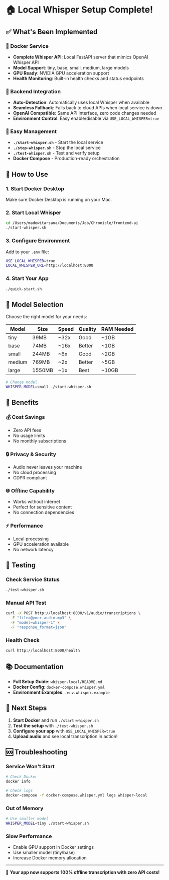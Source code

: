 # 🏠 Local Whisper Setup Complete!

## ✅ What's Been Implemented

### 🐳 Docker Service

- **Complete Whisper API**: Local FastAPI server that mimics OpenAI Whisper API
- **Model Support**: tiny, base, small, medium, large models
- **GPU Ready**: NVIDIA GPU acceleration support
- **Health Monitoring**: Built-in health checks and status endpoints

### 🔌 Backend Integration

- **Auto-Detection**: Automatically uses local Whisper when available
- **Seamless Fallback**: Falls back to cloud APIs when local service is down
- **OpenAI Compatible**: Same API interface, zero code changes needed
- **Environment Control**: Easy enable/disable via `USE_LOCAL_WHISPER=true`

### 🚀 Easy Management

- **`./start-whisper.sh`** - Start the local service
- **`./stop-whisper.sh`** - Stop the local service
- **`./test-whisper.sh`** - Test and verify setup
- **Docker Compose** - Production-ready orchestration

## 🎯 How to Use

### 1. Start Docker Desktop

Make sure Docker Desktop is running on your Mac.

### 2. Start Local Whisper

```bash
cd /Users/madewitarsana/Documents/Job/Chronicle/frontend-ai
./start-whisper.sh
```

### 3. Configure Environment

Add to your `.env` file:

```bash
USE_LOCAL_WHISPER=true
LOCAL_WHISPER_URL=http://localhost:8000
```

### 4. Start Your App

```bash
./quick-start.sh
```

## 🔧 Model Selection

Choose the right model for your needs:

| Model  | Size   | Speed | Quality | RAM Needed |
| ------ | ------ | ----- | ------- | ---------- |
| tiny   | 39MB   | ~32x  | Good    | ~1GB       |
| base   | 74MB   | ~16x  | Better  | ~1GB       |
| small  | 244MB  | ~6x   | Good    | ~2GB       |
| medium | 769MB  | ~2x   | Better  | ~5GB       |
| large  | 1550MB | ~1x   | Best    | ~10GB      |

```bash
# Change model
WHISPER_MODEL=small ./start-whisper.sh
```

## 🎁 Benefits

### 💰 **Cost Savings**

- Zero API fees
- No usage limits
- No monthly subscriptions

### 🔒 **Privacy & Security**

- Audio never leaves your machine
- No cloud processing
- GDPR compliant

### 🌐 **Offline Capability**

- Works without internet
- Perfect for sensitive content
- No connection dependencies

### ⚡ **Performance**

- Local processing
- GPU acceleration available
- No network latency

## 🧪 Testing

### Check Service Status

```bash
./test-whisper.sh
```

### Manual API Test

```bash
curl -X POST http://localhost:8000/v1/audio/transcriptions \
  -F "file=@your_audio.mp3" \
  -F "model=whisper-1" \
  -F "response_format=json"
```

### Health Check

```bash
curl http://localhost:8000/health
```

## 📚 Documentation

- **Full Setup Guide**: `whisper-local/README.md`
- **Docker Config**: `docker-compose.whisper.yml`
- **Environment Examples**: `.env.whisper.example`

## 🔄 Next Steps

1. **Start Docker** and run `./start-whisper.sh`
2. **Test the setup** with `./test-whisper.sh`
3. **Configure your app** with `USE_LOCAL_WHISPER=true`
4. **Upload audio** and see local transcription in action!

## 🆘 Troubleshooting

### Service Won't Start

```bash
# Check Docker
docker info

# Check logs
docker-compose -f docker-compose.whisper.yml logs whisper-local
```

### Out of Memory

```bash
# Use smaller model
WHISPER_MODEL=tiny ./start-whisper.sh
```

### Slow Performance

- Enable GPU support in Docker settings
- Use smaller model (tiny/base)
- Increase Docker memory allocation

---

🎉 **Your app now supports 100% offline transcription with zero API costs!**
